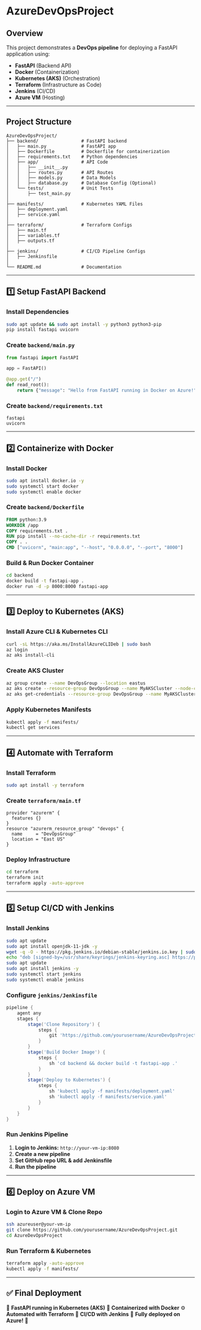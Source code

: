 # AzureDevOpsProject

## Overview
This project demonstrates a **DevOps pipeline** for deploying a FastAPI application using:
- **FastAPI** (Backend API)
- **Docker** (Containerization)
- **Kubernetes (AKS)** (Orchestration)
- **Terraform** (Infrastructure as Code)
- **Jenkins** (CI/CD)
- **Azure VM** (Hosting)

---

## Project Structure
```
AzureDevOpsProject/
├── backend/                # FastAPI backend
│   ├── main.py             # FastAPI app
│   ├── Dockerfile          # Dockerfile for containerization
│   ├── requirements.txt    # Python dependencies
│   ├── app/                # API Code
│   │   ├── __init__.py
│   │   ├── routes.py       # API Routes
│   │   ├── models.py       # Data Models
│   │   ├── database.py     # Database Config (Optional)
│   └── tests/              # Unit Tests
│       ├── test_main.py
│
├── manifests/              # Kubernetes YAML Files
│   ├── deployment.yaml
│   ├── service.yaml
│
├── terraform/              # Terraform Configs
│   ├── main.tf
│   ├── variables.tf
│   ├── outputs.tf
│
├── jenkins/                # CI/CD Pipeline Configs
│   ├── Jenkinsfile
│
└── README.md               # Documentation
```

---

## 1️⃣ Setup FastAPI Backend
### Install Dependencies
```sh
sudo apt update && sudo apt install -y python3 python3-pip
pip install fastapi uvicorn
```
### Create `backend/main.py`
```python
from fastapi import FastAPI

app = FastAPI()

@app.get("/")
def read_root():
    return {"message": "Hello from FastAPI running in Docker on Azure!"}
```
### Create `backend/requirements.txt`
```
fastapi
uvicorn
```

---

## 2️⃣ Containerize with Docker
### Install Docker
```sh
sudo apt install docker.io -y
sudo systemctl start docker
sudo systemctl enable docker
```
### Create `backend/Dockerfile`
```dockerfile
FROM python:3.9
WORKDIR /app
COPY requirements.txt .
RUN pip install --no-cache-dir -r requirements.txt
COPY . .
CMD ["uvicorn", "main:app", "--host", "0.0.0.0", "--port", "8000"]
```
### Build & Run Docker Container
```sh
cd backend
docker build -t fastapi-app .
docker run -d -p 8000:8000 fastapi-app
```

---

## 3️⃣ Deploy to Kubernetes (AKS)
### Install Azure CLI & Kubernetes CLI
```sh
curl -sL https://aka.ms/InstallAzureCLIDeb | sudo bash
az login
az aks install-cli
```
### Create AKS Cluster
```sh
az group create --name DevOpsGroup --location eastus
az aks create --resource-group DevOpsGroup --name MyAKSCluster --node-count 1 --generate-ssh-keys
az aks get-credentials --resource-group DevOpsGroup --name MyAKSCluster
```
### Apply Kubernetes Manifests
```sh
kubectl apply -f manifests/
kubectl get services
```

---

## 4️⃣ Automate with Terraform
### Install Terraform
```sh
sudo apt install -y terraform
```
### Create `terraform/main.tf`
```hcl
provider "azurerm" {
  features {}
}
resource "azurerm_resource_group" "devops" {
  name     = "DevOpsGroup"
  location = "East US"
}
```
### Deploy Infrastructure
```sh
cd terraform
terraform init
terraform apply -auto-approve
```

---

## 5️⃣ Setup CI/CD with Jenkins
### Install Jenkins
```sh
sudo apt update
sudo apt install openjdk-11-jdk -y
wget -q -O - https://pkg.jenkins.io/debian-stable/jenkins.io.key | sudo tee /usr/share/keyrings/jenkins-keyring.asc
echo "deb [signed-by=/usr/share/keyrings/jenkins-keyring.asc] https://pkg.jenkins.io/debian-stable binary/" | sudo tee /etc/apt/sources.list.d/jenkins.list
sudo apt update
sudo apt install jenkins -y
sudo systemctl start jenkins
sudo systemctl enable jenkins
```
### Configure `jenkins/Jenkinsfile`
```groovy
pipeline {
    agent any
    stages {
        stage('Clone Repository') {
            steps {
                git 'https://github.com/yourusername/AzureDevOpsProject.git'
            }
        }
        stage('Build Docker Image') {
            steps {
                sh 'cd backend && docker build -t fastapi-app .'
            }
        }
        stage('Deploy to Kubernetes') {
            steps {
                sh 'kubectl apply -f manifests/deployment.yaml'
                sh 'kubectl apply -f manifests/service.yaml'
            }
        }
    }
}
```
### Run Jenkins Pipeline
1. **Login to Jenkins:** `http://your-vm-ip:8080`
2. **Create a new pipeline**
3. **Set GitHub repo URL & add Jenkinsfile**
4. **Run the pipeline**

---

## 6️⃣ Deploy on Azure VM
### Login to Azure VM & Clone Repo
```sh
ssh azureuser@your-vm-ip
git clone https://github.com/yourusername/AzureDevOpsProject.git
cd AzureDevOpsProject
```
### Run Terraform & Kubernetes
```sh
terraform apply -auto-approve
kubectl apply -f manifests/
```

---

## ✅ Final Deployment
🚀 **FastAPI running in Kubernetes (AKS)**
🐳 **Containerized with Docker**
⚙️ **Automated with Terraform**
🔁 **CI/CD with Jenkins**
🔗 **Fully deployed on Azure!** 🎯

